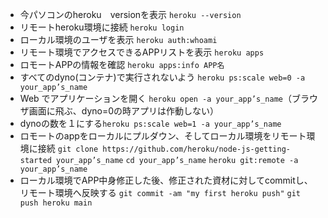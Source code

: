 - 今パソコンのheroku　versionを表示 `heroku --version`
- リモートheroku環境に接続 `heroku login`
- ローカル環境のユーザを表示 `heroku auth:whoami`
- リモート環境でアクセスできるAPPリストを表示 `heroku apps`
- ロモートAPPの情報を確認 `heroku apps:info APP名`
- すべてのdyno(コンテナ)で実行されないよう `heroku ps:scale web=0 -a your_app’s_name`
- Web でアプリケーションを開く `heroku open -a your_app’s_name`（ブラウザ画面に飛ぶ、dyno=0の時アプリは作動しない）
- dynoの数を１にする`heroku ps:scale web=1 -a your_app’s_name`
- ロモートのappをローカルにプルダウン、そしてローカル環境をリモート環境に接続
  `git clone https://github.com/heroku/node-js-getting-started your_app’s_name`
  `cd your_app’s_name`
  `heroku git:remote -a your_app’s_name`
- ローカル環境でAPP中身修正した後、修正された資材に対してcommitし、リモート環境へ反映する 
  `git commit -am "my first heroku push"`
  `git push heroku main`
